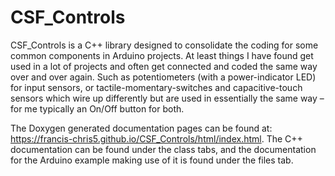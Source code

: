 # CSF_Controls
CSF_Controls is a C++ library designed to consolidate the coding for some common components in Arduino projects. At least things I have found get used in a lot of projects and often get connected and coded the same way over and over again. Such as potentiometers (with a power-indicator LED) for input sensors, or tactile-momentary-switches and capacitive-touch sensors which wire up differently but are used in essentially the same way –for me typically an On/Off button for both.


The Doxygen generated documentation pages can be found at: https://francis-chris5.github.io/CSF_Controls/html/index.html. The C++ documentation can be found under the class tabs, and the documentation for the Arduino example making use of it is found under the files tab.


 

